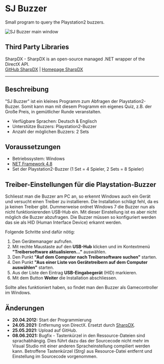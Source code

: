 # SJ Buzzer

Small program to query the Playstation2 buzzers.

![SJ Buzzer main window](https://stefanjahn.de/_media/development/sj_buzzer.png)

## Third Party Libraries

SharpDX - SharpDX is an open-source managed .NET wrapper of the DirectX API.<br/>
[GitHub SharpDX](https://github.com/sharpdx/SharpDX) | [Homepage SharpDX](http://sharpdx.org)

-----

## Beschreibung
"SJ Buzzer" ist ein kleines Programm zum Abfragen der Playstation2-Buzzer. Somit kann man mit diesem Programm ein eigenes Quiz, z.B. der Große Preis, in gemütlicher Runde veranstalten.

  * Verfügbare Sprachen: Deutsch & Englisch
  * Unterstütze Buzzers: Playstation2-Buzzer
  * Anzahl der möglichen Buzzers: 2 Sets

## Voraussetzungen
  * Betriebssystem: Windows
  * [NET Framework 4.8](https://dotnet.microsoft.com/download/dotnet-framework/net48)
  * Set der Playstation2-Buzzer (1 Set = 4 Spieler, 2 Sets = 8 Spieler)

## Treiber-Einstellungen für die Playstation-Buzzer
Schliesst man die Buzzer am PC an, so erkennt Windows auch ein Gerät und versucht einen Treiber zu installieren. Die Installation schlägt fehl, da es ja keinen Treiber gibt. Dummerweise ordnet Windows 7 die Buzzer nun als nicht funktionierenden USB-Hub ein. Mit dieser Einstellung ist es aber nicht möglich die Buzzer abzufragen. Die Buzzer müssen so konfiguriert werden das sie als HID (Human Interface Device) erkannt werden.

Folgende Schritte sind dafür nötig:

  1. Den Gerätemanager aufrufen.
  2. Mit rechte Maustaste auf den **USB-Hub** klicken und im Kontextmenü **"Treibersoftware aktualisieren…"** auswählen.
  3. Den Punkt **"Auf dem Computer nach Treibersoftware suchen"** starten.
  4. Den Punkt **"Aus einer Liste von Gerätetreibern auf dem Computer auswählen"** starten.
  5. Aus der Liste den Eintrag **USB-Eingabegerät** (HID) markieren.
  6. Mit dem Button **Weiter** die Installation abschliessen.

Sollte alles funktioniert haben, so findet man den Buzzer als Gamecontroller im Windows.

## Änderungen
  * **20.04.2012:** Start der Programmierung
  * **24.05.2021:** Entfernung von DirectX. Ersetzt durch [SharpDX](http://sharpdx.org).
  * **25.05.2021:** Upload auf GitHub.
  * **08.06.2021:** Bugfix - Tastenkürzel in den Ressource-Dateien sind sprachabhängig. Dies führt dazu das der Sourcecode nicht mehr im Visual Studio mit einer anderen Spracheinstellung compiliert werden kann. Betroffene Tastenkürzel (Strg) aus Resource-Datei entfernt und Einstellung im Sourcecode vorgenommen.
